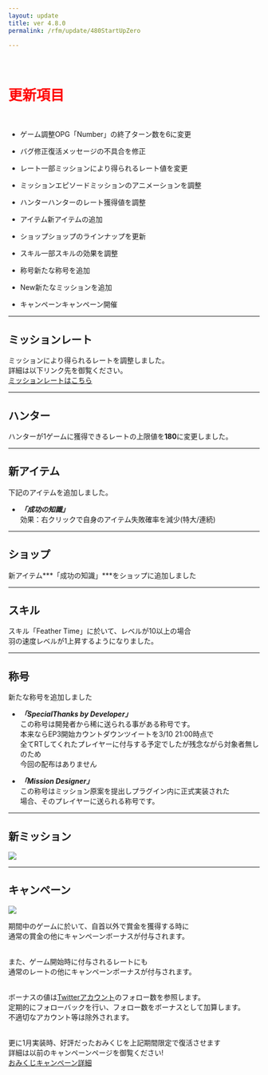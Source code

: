 ```yaml
---
layout: update
title: ver 4.8.0
permalink: /rfm/update/480StartUpZero

---
```

<br>
<h1 id="1"><font color="red">更新項目</font></h1><br>


+ <span class="blue-badge">ゲーム調整</span>OPG「Number」の終了ターン数を6に変更 

+ <span class="red-badge">バグ修正</span>復活メッセージの不具合を修正

+ <span class="blue-badge">レート</span>一部ミッションにより得られるレート値を変更 

+ <span class="blue-badge">ミッション</span>エピソードミッションのアニメーションを調整 

+ <span class="blue-badge">ハンター</span>ハンターのレート獲得値を調整 

+ <span class="blue-badge">アイテム</span>新アイテムの追加

+ <span class="blue-badge">ショップ</span>ショップのラインナップを更新

+ <span class="red-badge">スキル</span>一部スキルの効果を調整

+ <span class="yellow-badge">称号</span>新たな称号を追加 

+ <span class="red-badge">New</span>新たなミッションを追加 

+ <span class="yellow-badge">キャンペーン</span>キャンペーン開催 


----------------------------------------------------
## ミッションレート

ミッションにより得られるレートを調整しました。<br>
詳細は以下リンク先を御覧ください。<br>
[ミッションレートはこちら](http://web.njj12.net/rfm/rate/mission)<br/>

----------------------------------------------------
## ハンター

ハンターが1ゲームに獲得できるレートの上限値を**180**に変更しました。<br>

----------------------------------------------------
## 新アイテム

下記のアイテムを追加しました。<br>
+ ***「成功の知識」***<br>
 効果：右クリックで自身のアイテム失敗確率を減少(特大/連続) <br>

----------------------------------------------------
## ショップ

新アイテム***「成功の知識」***をショップに追加しました<br>

----------------------------------------------------
## スキル

スキル「Feather Time」に於いて、レベルが10以上の場合<br>
羽の速度レベルが1上昇するようになりました。<br>


----------------------------------------------------
## 称号

新たな称号を追加しました<br>
+ ***「SpecialThanks by Developer」***<br>
この称号は開発者から稀に送られる事がある称号です。<br>
本来ならEP3開始カウントダウンツイートを3/10 21:00時点で<br>
全てRTしてくれたプレイヤーに付与する予定でしたが残念ながら対象者無しのため<br>
今回の配布はありません<br>

+ ***「Mission Designer」***<br>
この称号はミッション原案を提出しプラグイン内に正式実装された<br>
場合、そのプレイヤーに送られる称号です。


----------------------------------------------------
## 新ミッション

<a><img src="http://web.njj12.net/public/images/rfm/Start.png"></a><br>


----------------------------------------------------
## キャンペーン

<a><img src="http://web.njj12.net/public/images/Camp20183.png"></a><br>

期間中のゲームに於いて、自首以外で賞金を獲得する時に<br>
通常の賞金の他にキャンペーンボーナスが付与されます。<br><br>

また、ゲーム開始時に付与されるレートにも<br>
通常のレートの他にキャンペーンボーナスが付与されます。<br><br>

ボーナスの値は[Twitterアカウント](https://twitter.com/project_rfm)のフォロー数を参照します。<br>
定期的にフォローバックを行い、フォロー数をボーナスとして加算します。<br>
不適切なアカウント等は除外されます。<br><br>

更に1月実装時、好評だったおみくじを上記期間限定で復活させます<br>
詳細は以前のキャンペーンページを御覧ください!<br>
[おみくじキャンペーン詳細](http://web.njj12.net/rfm/hny2018#omi1)


